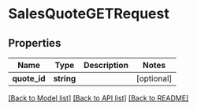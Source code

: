 # SalesQuoteGETRequest

## Properties
Name | Type | Description | Notes
------------ | ------------- | ------------- | -------------
**quote_id** | **string** |  | [optional] 

[[Back to Model list]](../README.md#documentation-for-models) [[Back to API list]](../README.md#documentation-for-api-endpoints) [[Back to README]](../README.md)


